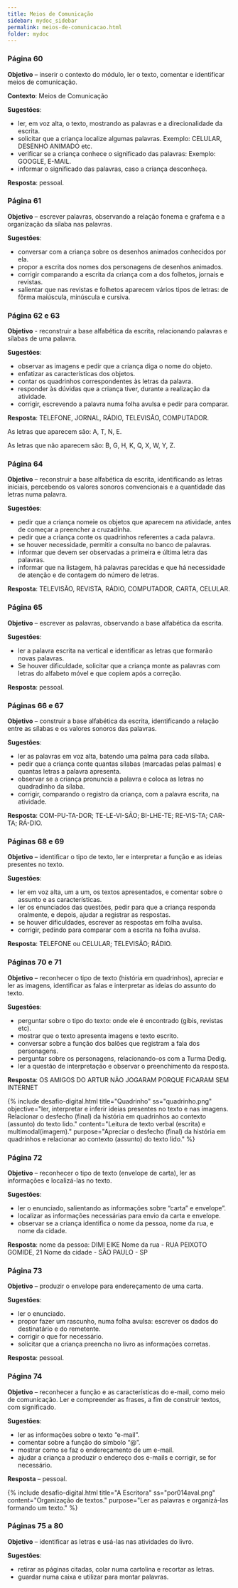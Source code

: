 ```yaml
---
title: Meios de Comunicação
sidebar: mydoc_sidebar
permalink: meios-de-comunicacao.html
folder: mydoc
---
```


### Página 60

**Objetivo** – inserir o contexto do módulo, ler o texto, comentar e identificar meios de comunicação.

**Contexto**: Meios de Comunicação

**Sugestões**:
- ler, em voz alta, o texto, mostrando as palavras e a direcionalidade da escrita.
- solicitar que a criança localize algumas palavras. Exemplo: CELULAR, DESENHO ANIMADO etc.
- verificar se a criança conhece o significado das palavras: Exemplo: GOOGLE, E-MAIL. 
- informar o significado das palavras, caso a criança desconheça.  

**Resposta**: pessoal.

### Página 61

**Objetivo** – escrever palavras, observando a relação fonema e grafema e a organização da sílaba nas palavras.

**Sugestões**:
- conversar com a criança sobre os desenhos animados conhecidos por ela.
- propor a escrita dos nomes dos personagens de desenhos animados.
- corrigir comparando a escrita da criança com a dos folhetos, jornais e revistas. 
- salientar que nas revistas e folhetos aparecem vários tipos de letras: de fôrma maiúscula, minúscula e cursiva.

### Página 62 e 63

**Objetivo** - reconstruir a base alfabética da escrita, relacionando palavras e sílabas de uma palavra.

**Sugestões**:
- observar as imagens e pedir que a criança diga o nome do objeto.
- enfatizar as características dos objetos.
- contar os quadrinhos correspondentes às letras da palavra.
- responder às dúvidas que a criança tiver, durante a realização da atividade.
- corrigir, escrevendo a palavra numa folha avulsa e pedir para comparar.

**Resposta**: TELEFONE, JORNAL, RÁDIO, TELEVISÃO, COMPUTADOR. 

As letras que aparecem são: A, T, N, E.

As letras que não aparecem são: B, G, H, K, Q, X, W, Y, Z.

### Página 64

**Objetivo** – reconstruir a base alfabética da escrita, identificando as letras iniciais,  percebendo os valores sonoros convencionais e a quantidade das letras numa palavra.

**Sugestões**:
- pedir que a criança nomeie os objetos que aparecem na atividade, antes de começar a preencher a cruzadinha.
- pedir que a criança conte os quadrinhos referentes a cada palavra.
- se houver necessidade, permitir a consulta no banco de palavras.
- informar que devem ser observadas a primeira e última letra das palavras.
- informar que na listagem, há palavras parecidas e que há necessidade de atenção e de contagem do número de letras.

**Resposta**: TELEVISÃO, REVISTA, RÁDIO, COMPUTADOR, CARTA, CELULAR.

### Página 65

**Objetivo** – escrever as palavras, observando a base alfabética da escrita.

**Sugestões**:
- ler a palavra escrita na vertical e identificar as letras que formarão novas palavras.
- Se houver dificuldade, solicitar que a criança monte as palavras com letras do alfabeto móvel e que copiem após a correção. 

**Resposta**: pessoal.

### Páginas 66 e 67

**Objetivo** – construir a base alfabética da escrita, identificando a relação entre as sílabas e os valores sonoros das palavras.

**Sugestões**:
- ler as palavras em voz alta, batendo uma palma para cada sílaba.
- pedir que a criança conte quantas sílabas (marcadas pelas palmas) e quantas letras a palavra apresenta.
- observar se a criança pronuncia a palavra e coloca as letras no quadradinho da sílaba.
- corrigir, comparando o registro da criança, com a palavra escrita, na atividade.

**Resposta**: COM-PU-TA-DOR; TE-LE-VI-SÃO; BI-LHE-TE; RE-VIS-TA; CAR-TA; RÁ-DIO.

### Páginas 68 e 69

**Objetivo** – identificar o tipo de texto, ler e interpretar a função e as ideias presentes no texto.

**Sugestões**:
- ler em voz alta, um a um, os textos apresentados, e comentar sobre o assunto e as características.
- ler os enunciados das questões, pedir para que a criança responda oralmente, e depois, ajudar a registrar as respostas. 
- se houver dificuldades, escrever as respostas em folha avulsa. 
- corrigir, pedindo para comparar com a escrita na folha avulsa.

**Resposta**: TELEFONE ou CELULAR; TELEVISÃO; RÁDIO.

### Páginas 70 e 71

**Objetivo** – reconhecer o tipo de texto (história em quadrinhos), apreciar e ler as imagens, identificar as falas e interpretar as ideias do assunto do texto.

**Sugestões**:
- perguntar sobre o tipo do texto: onde ele é encontrado (gibis, revistas etc).
- mostrar que o texto apresenta imagens e texto escrito.
- conversar sobre a função dos balões que registram a fala dos personagens.
- perguntar sobre os personagens, relacionando-os com a Turma Dedig.
- ler a questão de interpretação e observar o preenchimento da resposta.

**Resposta**: OS AMIGOS DO ARTUR NÃO JOGARAM PORQUE FICARAM SEM INTERNET

{% include desafio-digital.html
    title="Quadrinho"
    ss="quadrinho.png"
    objective="ler, interpretar e inferir ideias presentes no texto e nas imagens. Relacionar o desfecho (final) da história em quadrinhos ao contexto (assunto) do texto lido."
    content="Leitura de texto verbal (escrita) e multimodal(imagem)."
    purpose="Apreciar o desfecho (final) da história em quadrinhos e relacionar ao contexto (assunto) do texto lido."
%}

### Página 72

**Objetivo** – reconhecer o tipo de texto (envelope de carta), ler as informações e localizá-las no texto.

**Sugestões**:
- ler o enunciado, salientando as informações sobre “carta” e envelope”.
- localizar as informações necessárias para envio da carta e envelope.
- observar se a criança identifica o nome da pessoa, nome da rua, e nome da cidade.

**Resposta**: nome da pessoa: DIMI EIKE
                  Nome da rua - RUA PEIXOTO GOMIDE, 21
                  Nome da cidade - SÃO PAULO - SP

### Página 73

**Objetivo** – produzir o envelope para endereçamento de uma carta.

**Sugestões**:
- ler o enunciado.
- propor fazer um rascunho, numa folha avulsa: escrever os dados do destinatário e do remetente.
- corrigir o que for necessário.
- solicitar que a criança preencha no livro as informações corretas.

**Resposta**: pessoal.

### Página 74

**Objetivo** – reconhecer a função e as características do e-mail, como meio de comunicação. Ler e compreender as frases, a fim de construir textos, com significado.

**Sugestões**:
- ler as informações sobre o texto “e-mail”.
- comentar sobre a função do símbolo “@”.
- mostrar como se faz o endereçamento de um e-mail.
- ajudar a criança a produzir o endereço dos e-mails e corrigir, se for necessário.

**Resposta** – pessoal.

{% include desafio-digital.html
    title="A Escritora"
    ss="por014aval.png"
    content="Organização de textos."
    purpose="Ler as palavras e organizá-las formando um texto."
%}

### Páginas 75 a 80

**Objetivo** – identificar as letras e usá-las nas atividades do livro.

**Sugestões**:
- retirar as páginas citadas, colar numa cartolina e recortar as letras.
- guardar numa caixa e utilizar para montar palavras.